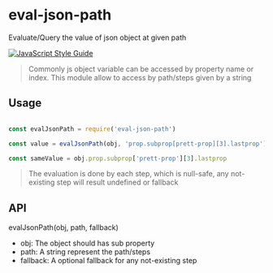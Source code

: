 # eval-json-path
Evaluate/Query the value of json object at given path

[![JavaScript Style Guide](https://cdn.rawgit.com/standard/standard/master/badge.svg)](https://github.com/standard/standard)

> Commonly js object variable can be accessed by property name or index. This module allow to access by path/steps given by a string

## Usage

```js

const evalJsonPath = require('eval-json-path')

const value = evalJsonPath(obj, 'prop.subprop[prett-prop][3].lastprop')

const sameValue = obj.prop.subprop['prett-prop'][3].lastprop
```

> The evaluation is done by each step, which is null-safe, any not-existing step will result undefined or fallback

## API

evalJsonPath(obj, path, fallback)

- obj: The object should has sub property
- path: A string represent the path/steps
- fallback: A optional fallback for any not-existing step

